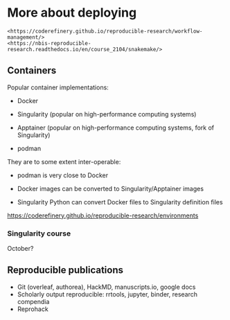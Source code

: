 # More about deploying

```{admonition} Learn more
<https://coderefinery.github.io/reproducible-research/workflow-management/>
<https://nbis-reproducible-research.readthedocs.io/en/course_2104/snakemake/>
```

## Containers

Popular container implementations:

- Docker

- Singularity (popular on high-performance computing systems)

- Apptainer (popular on high-performance computing systems, fork of Singularity)

- podman

They are to some extent inter-operable:

- podman is very close to Docker

- Docker images can be converted to Singularity/Apptainer images

- Singularity Python can convert Docker files to Singularity definition files

<https://coderefinery.github.io/reproducible-research/environments>

### Singularity course

October?

## Reproducible publications

- Git (overleaf, authorea), HackMD, manuscripts.io, google docs
- Scholarly output reproducible: rrtools, jupyter, binder, research compendia
- Reprohack
